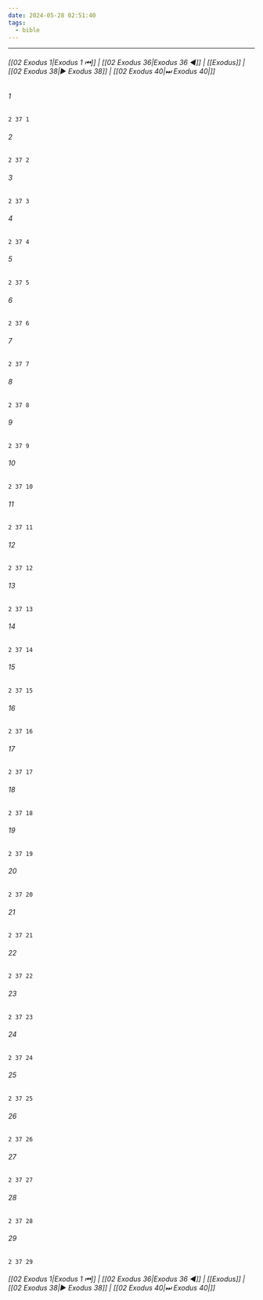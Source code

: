```yaml
---
date: 2024-05-28 02:51:40
tags:
  - bible
---
```

___

###### [[02 Exodus 1|Exodus 1 ⏮]] | [[02 Exodus 36|Exodus 36 ◀]] | [[Exodus]] | [[02 Exodus 38|▶ Exodus 38]] | [[02 Exodus 40|⏭ Exodus 40|]]

###### 1
``` verse
2 37 1 
```
###### 2
``` verse
2 37 2 
```
###### 3
``` verse
2 37 3 
```
###### 4
``` verse
2 37 4 
```
###### 5
``` verse
2 37 5 
```
###### 6
``` verse
2 37 6 
```
###### 7
``` verse
2 37 7 
```
###### 8
``` verse
2 37 8 
```
###### 9
``` verse
2 37 9 
```
###### 10
``` verse
2 37 10 
```
###### 11
``` verse
2 37 11 
```
###### 12
``` verse
2 37 12 
```
###### 13
``` verse
2 37 13 
```
###### 14
``` verse
2 37 14 
```
###### 15
``` verse
2 37 15 
```
###### 16
``` verse
2 37 16 
```
###### 17
``` verse
2 37 17 
```
###### 18
``` verse
2 37 18 
```
###### 19
``` verse
2 37 19 
```
###### 20
``` verse
2 37 20 
```
###### 21
``` verse
2 37 21 
```
###### 22
``` verse
2 37 22 
```
###### 23
``` verse
2 37 23 
```
###### 24
``` verse
2 37 24 
```
###### 25
``` verse
2 37 25 
```
###### 26
``` verse
2 37 26 
```
###### 27
``` verse
2 37 27 
```
###### 28
``` verse
2 37 28 
```
###### 29
``` verse
2 37 29 
```

###### [[02 Exodus 1|Exodus 1 ⏮]] | [[02 Exodus 36|Exodus 36 ◀]] | [[Exodus]] | [[02 Exodus 38|▶ Exodus 38]] | [[02 Exodus 40|⏭ Exodus 40|]]


